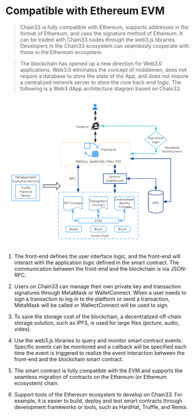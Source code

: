 # Compatible with Ethereum EVM

> Chain33 is fully compatible with Ethereum, supports addresses in the format of Ethereum, and uses the signature method of Ethereum. It can be traded with Chain33 nodes through the web3.js libraries. Developers in the Chain33 ecosystem can seamlessly cooperate with those in the Ethereum ecosystem.

> The blockchain has opened up a new direction for Web3.0 applications. Web3.0 eliminates the concept of middlemen, does not require a database to store the state of the App, and does not require a centralized network server to store the core back-end logic. The following is a Web3 dApp architecture diagram based on Chain33.

![evm](../../picture/en-evm.png)

1. The front-end defines the user interface logic, and the front-end will interact with the application logic defined in the smart contract. The communication between the front-end and the blockchain is via JSON-RPC.

2. Users on Chain33 can manage their own private key and transaction signatures through MetaMask or WalletConnect. When a user needs to sign a transaction to log in to the platform or send a transaction, MetaMask will be called or WallectConnect will be used to sign.

3. To save the storage cost of the blockchain, a decentralized off-chain storage solution, such as IPFS, is used for large files (picture, audio, video).

4. Use the web3.js libraries to query and monitor smart contract events. Specific events can be monitored and a callback will be specified each time the event is triggered to realize the event interaction between the front-end and the blockchain smart contract.

5. The smart contract is fully compatible with the EVM and supports the seamless migration of contracts on the Ethereum (or Ethereum ecosystem) chain.

6. Support tools of the Ethereum ecosystem to develop on Chain33. For example, it is easier to build, deploy and test smart contracts through development frameworks or tools, such as HardHat, Truffle, and Remix.
